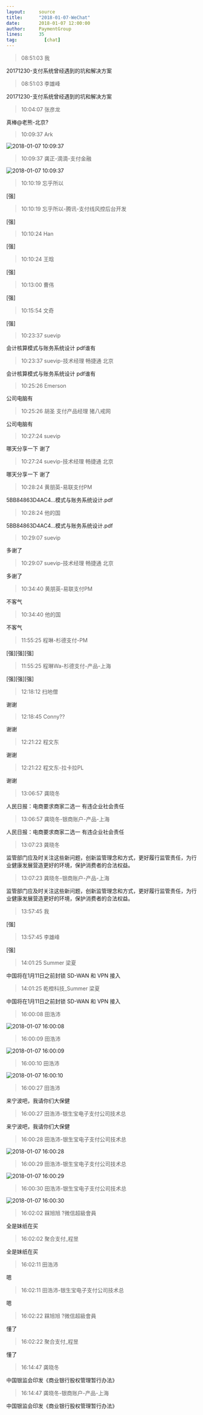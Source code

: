 ```yaml
---
layout:     source 
title:      "2018-01-07-WeChat"
date:       2018-01-07 12:00:00
author:     PaymentGroup
lines:      35 
tag:		  [chat]
---
```

> 08:51:03  我  
   
20171230-支付系统曾经遇到的坑和解决方案  
   
> 08:51:03  李雄峰  
   
20171230-支付系统曾经遇到的坑和解决方案  
   
> 10:04:07  张彦龙  
   
真棒@老熊-北京?  
   
> 10:09:37  Ark  
   
![2018-01-07 10:09:37](http://static.cocolian.org/img/20180107_100937.png) 
   
> 10:09:37  龚正-滴滴-支付金融  
   
![2018-01-07 10:09:37](http://static.cocolian.org/img/20180107_100937.png) 
   
> 10:10:19  忘乎所以  
   
[强]  
   
> 10:10:19  忘乎所以-腾讯-支付线风控后台开发  
   
[强]  
   
> 10:10:24  Han  
   
[强]  
   
> 10:10:24  王晗  
   
[强]  
   
> 10:13:00  曹伟  
   
[强]  
   
> 10:15:54  文奇  
   
[强]  
   
> 10:23:37  suevip  
   
会计核算模式与账务系统设计 pdf谁有  
   
> 10:23:37  suevip-技术经理 畅捷通 北京  
   
会计核算模式与账务系统设计 pdf谁有  
   
> 10:25:26  Emerson  
   
公司电脑有  
   
> 10:25:26  胡圣 支付产品经理 猪八戒网  
   
公司电脑有  
   
> 10:27:24  suevip  
   
哪天分享一下 谢了  
   
> 10:27:24  suevip-技术经理 畅捷通 北京  
   
哪天分享一下 谢了  
   
> 10:28:24  黄朋英-易联支付PM  
   
5BB84863D4AC4...模式与账务系统设计.pdf  
   
> 10:28:24  他的国  
   
5BB84863D4AC4...模式与账务系统设计.pdf  
   
> 10:29:07  suevip  
   
多谢了  
   
> 10:29:07  suevip-技术经理 畅捷通 北京  
   
多谢了  
   
> 10:34:40  黄朋英-易联支付PM  
   
不客气  
   
> 10:34:40  他的国  
   
不客气  
   
> 11:55:25  程琳-杉德支付-PM  
   
[强][强][强]  
   
> 11:55:25  程琳Wa-杉德支付-产品-上海  
   
[强][强][强]  
   
> 12:18:12  扫地僧  
   
谢谢  
   
> 12:18:45  Conny??  
   
谢谢  
   
> 12:21:22  程文东  
   
谢谢  
   
> 12:21:22  程文东-拉卡拉PL  
   
谢谢  
   
> 13:06:57  龚晓冬  
   
人民日报：电商要求商家二选一 有违企业社会责任  
   
> 13:06:57  龚晓冬-银商账户-产品-上海  
   
人民日报：电商要求商家二选一 有违企业社会责任  
   
> 13:07:23  龚晓冬  
   
监管部门应及时关注这些新问题，创新监管理念和方式，更好履行监管责任，为行业健康发展营造更好的环境，保护消费者的合法权益。  
   
> 13:07:23  龚晓冬-银商账户-产品-上海  
   
监管部门应及时关注这些新问题，创新监管理念和方式，更好履行监管责任，为行业健康发展营造更好的环境，保护消费者的合法权益。  
   
> 13:57:45  我  
   
[强]  
   
> 13:57:45  李雄峰  
   
[强]  
   
> 14:01:25  Summer 梁夏  
   
中国将在1月11日之前封锁 SD-WAN 和 VPN 接入  
   
> 14:01:25  乾橙科技_Summer 梁夏  
   
中国将在1月11日之前封锁 SD-WAN 和 VPN 接入  
   
> 16:00:08  田浩沛  
   
![2018-01-07 16:00:08](http://static.cocolian.org/img/20180107_160008.png) 
   
> 16:00:09  田浩沛  
   
![2018-01-07 16:00:09](http://static.cocolian.org/img/20180107_160009.png) 
   
> 16:00:10  田浩沛  
   
![2018-01-07 16:00:10](http://static.cocolian.org/img/20180107_160010.png) 
   
> 16:00:27  田浩沛  
   
来宁波吧，我请你们大保健  
   
> 16:00:27  田浩沛-银生宝电子支付公司技术总  
   
来宁波吧，我请你们大保健  
   
> 16:00:28  田浩沛-银生宝电子支付公司技术总  
   
![2018-01-07 16:00:28](http://static.cocolian.org/img/20180107_160028.png) 
   
> 16:00:29  田浩沛-银生宝电子支付公司技术总  
   
![2018-01-07 16:00:29](http://static.cocolian.org/img/20180107_160029.png) 
   
> 16:00:30  田浩沛-银生宝电子支付公司技术总  
   
![2018-01-07 16:00:30](http://static.cocolian.org/img/20180107_160030.png) 
   
> 16:02:02  槑旭旭 ?微信超級會員  
   
全是妹纸在买  
   
> 16:02:02  聚合支付_程昱  
   
全是妹纸在买  
   
> 16:02:11  田浩沛  
   
嗯  
   
> 16:02:11  田浩沛-银生宝电子支付公司技术总  
   
嗯  
   
> 16:02:22  槑旭旭 ?微信超級會員  
   
懂了  
   
> 16:02:22  聚合支付_程昱  
   
懂了  
   
> 16:14:47  龚晓冬  
   
中国银监会印发《商业银行股权管理暂行办法》  
   
> 16:14:47  龚晓冬-银商账户-产品-上海  
   
中国银监会印发《商业银行股权管理暂行办法》  
   
